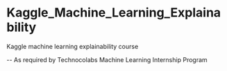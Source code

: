 # Kaggle_Machine_Learning_Explainability
Kaggle machine learning explainability course

-- As required by Technocolabs Machine Learning Internship Program
